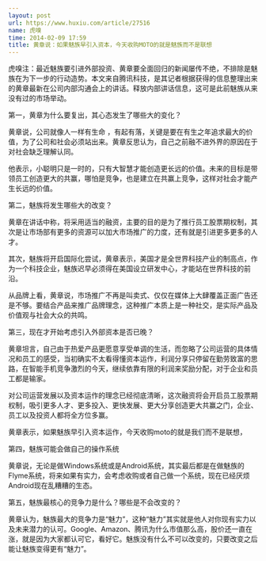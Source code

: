 ```yaml
---
layout: post
url: https://www.huxiu.com/article/27516
name: 虎嗅
time: 2014-02-09 17:59
title: 黄章说：如果魅族早引入资本，今天收购MOTO的就是魅族而不是联想
---
```

虎嗅注：最近魅族要引进外部投资、黄章要全面回归的新闻屡传不绝，不排除是魅族在为下一步的行动造势。本文来自腾讯科技，是其记者根据获得的信息整理出来的黄章最新在公司内部沟通会上的讲话。释放内部讲话信息，这可是此前魅族从来没有过的市场举动。

第一，黄章为什么要复出，其心态发生了哪些大的变化？

黄章说，公司就像人一样有生命 ，有起有落，关键是要在有生之年追求最大的价值，为了公司和社会必须站出来。黄章反思认为，自己之前融不进外界的原因在于对社会缺乏理解认同。

他表示，小聪明只是一时的，只有大智慧才能创造更长远的价值。未来的目标是带领员工创造更大的共赢，哪怕是竞争，也是建立在共赢上竞争，这样对社会才能产生长远的价值。

第二，魅族将发生哪些大的改变？

黄章在讲话中称，将采用适当的融资，主要的目的是为了推行员工股票期权制，其次是让市场部有更多的资源可以加大市场推广的力度，还有就是引进更多更多的人才。

其次，魅族将开启国际化尝试，黄章表示，美国才是全世界科技产业的制高点，作为一个科技企业，魅族迟早必须得在美国设立研发中心，才能站在世界科技的前沿。

从品牌上看，黄章说，市场推广不再是叫卖式、仅仅在媒体上大肆覆盖正面广告还是不够。要结合产品来推广品牌理念，这种推广本质上是一种社交，是实际产品及价值观与社会大众的共鸣。

第三，现在才开始考虑引入外部资本是否已晚？

黄章坦言，自己由于热爱产品更愿意享受单调的生活，而忽略了公司运营的具体情况和员工的感受，当初确实不太看得懂资本运作，利润分享只停留在勤劳致富的思路，在智能手机竞争激烈的今天，继续依靠有限的利润来奖励分配，对于企业和员工都是输家。

对公司运营发展以及资本运作的理念已经彻底清晰，这次融资将会开启员工股票期权制，吸引更多人才、更多投入、更快发展、更大分享创造更大共赢之门，企业、员工以及投资人都将全方位多赢。

黄章表示，如果魅族早引入资本运作，今天收购moto的就是我们而不是联想，

第四，魅族可能会做自己的操作系统

黄章说，无论是做Windows系统或是Android系统，其实最后都是在做魅族的Flyme系统，将来如果有实力，会考虑收购或者自己做一个系统，现在已经厌烦Android现在乱糟糟的生态。

第五，魅族最核心的竞争力是什么？哪些是不会改变的？

黄章认为，魅族最大的竞争力是“魅力”，这种“魅力”其实就是他人对你现有实力以及未来潜力的认可。Google、Amazon、腾讯为什么市值那么高，股价还一直在涨，就是因为大家都认可它，看好它。魅族没有什么不可以改变的，只要改变之后能让魅族变得更有“魅力”。

